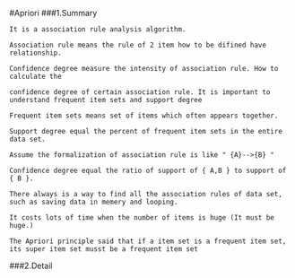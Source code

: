 #Apriori
###1.Summary

    It is a association rule analysis algorithm. 
    
    Association rule means the rule of 2 item how to be difined have relationship.
    
    Confidence degree measure the intensity of association rule. How to calculate the 
    
    confidence degree of certain association rule. It is important to understand frequent item sets and support degree
    
    Frequent item sets means set of items which often appears together.
    
    Support degree equal the percent of frequent item sets in the entire data set.
    
    Assume the formalization of association rule is like " {A}-->{B} "
    
    Confidence degree equal the ratio of support of { A,B } to support of { B }.
    
    There always is a way to find all the association rules of data set, such as saving data in memery and looping.
    
    It costs lots of time when the number of items is huge (It must be huge.)
    
    The Apriori principle said that if a item set is a frequent item set, its super item set musst be a frequent item set
    
###2.Detail

    
    
    
    
